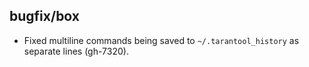 ## bugfix/box

* Fixed multiline commands being saved to `~/.tarantool_history` as
  separate lines (gh-7320).
